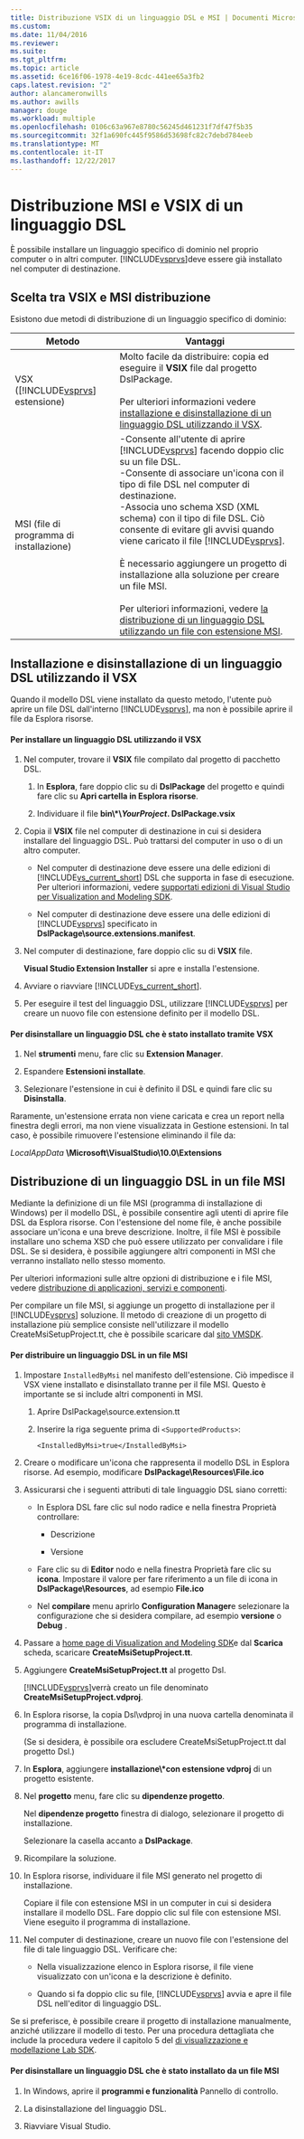 ```yaml
---
title: Distribuzione VSIX di un linguaggio DSL e MSI | Documenti Microsoft
ms.custom: 
ms.date: 11/04/2016
ms.reviewer: 
ms.suite: 
ms.tgt_pltfrm: 
ms.topic: article
ms.assetid: 6ce16f06-1978-4e19-8cdc-441ee65a3fb2
caps.latest.revision: "2"
author: alancameronwills
ms.author: awills
manager: douge
ms.workload: multiple
ms.openlocfilehash: 0106c63a967e8780c56245d461231f7df47f5b35
ms.sourcegitcommit: 32f1a690fc445f9586d53698fc82c7debd784eeb
ms.translationtype: MT
ms.contentlocale: it-IT
ms.lasthandoff: 12/22/2017
---
```

# <a name="msi-and-vsix-deployment-of-a-dsl"></a>Distribuzione MSI e VSIX di un linguaggio DSL
È possibile installare un linguaggio specifico di dominio nel proprio computer o in altri computer. [!INCLUDE[vsprvs](../code-quality/includes/vsprvs_md.md)]deve essere già installato nel computer di destinazione.  
  
##  <a name="which"></a>Scelta tra VSIX e MSI distribuzione  
 Esistono due metodi di distribuzione di un linguaggio specifico di dominio:  
  
|Metodo|Vantaggi|  
|------------|--------------|  
|VSX ([!INCLUDE[vsprvs](../code-quality/includes/vsprvs_md.md)] estensione)|Molto facile da distribuire: copia ed eseguire il **VSIX** file dal progetto DslPackage.<br /><br /> Per ulteriori informazioni vedere [installazione e disinstallazione di un linguaggio DSL utilizzando il VSX](#Installing).|  
|MSI (file di programma di installazione)|-Consente all'utente di aprire [!INCLUDE[vsprvs](../code-quality/includes/vsprvs_md.md)] facendo doppio clic su un file DSL.<br />-Consente di associare un'icona con il tipo di file DSL nel computer di destinazione.<br />-Associa uno schema XSD (XML schema) con il tipo di file DSL. Ciò consente di evitare gli avvisi quando viene caricato il file [!INCLUDE[vsprvs](../code-quality/includes/vsprvs_md.md)].<br /><br /> È necessario aggiungere un progetto di installazione alla soluzione per creare un file MSI.<br /><br /> Per ulteriori informazioni, vedere [la distribuzione di un linguaggio DSL utilizzando un file con estensione MSI](#msi).|  
  
##  <a name="Installing"></a>Installazione e disinstallazione di un linguaggio DSL utilizzando il VSX  
 Quando il modello DSL viene installato da questo metodo, l'utente può aprire un file DSL dall'interno [!INCLUDE[vsprvs](../code-quality/includes/vsprvs_md.md)], ma non è possibile aprire il file da Esplora risorse.  
  
#### <a name="to-install-a-dsl-by-using-the-vsx"></a>Per installare un linguaggio DSL utilizzando il VSX  
  
1.  Nel computer, trovare il **VSIX** file compilato dal progetto di pacchetto DSL.  
  
    1.  In **Esplora**, fare doppio clic su di **DslPackage** del progetto e quindi fare clic su **Apri cartella in Esplora risorse**.  
  
    2.  Individuare il file **bin\\\*\\***YourProject***. DslPackage.vsix**  
  
2.  Copia il **VSIX** file nel computer di destinazione in cui si desidera installare del linguaggio DSL. Può trattarsi del computer in uso o di un altro computer.  
  
    -   Nel computer di destinazione deve essere una delle edizioni di [!INCLUDE[vs_current_short](../code-quality/includes/vs_current_short_md.md)] DSL che supporta in fase di esecuzione. Per ulteriori informazioni, vedere [supportati edizioni di Visual Studio per Visualization and Modeling SDK](../modeling/supported-visual-studio-editions-for-visualization-amp-modeling-sdk.md).  
  
    -   Nel computer di destinazione deve essere una delle edizioni di [!INCLUDE[vsprvs](../code-quality/includes/vsprvs_md.md)] specificato in **DslPackage\source.extensions.manifest**.  
  
3.  Nel computer di destinazione, fare doppio clic su di **VSIX** file.  
  
     **Visual Studio Extension Installer** si apre e installa l'estensione.  
  
4.  Avviare o riavviare [!INCLUDE[vs_current_short](../code-quality/includes/vs_current_short_md.md)].  
  
5.  Per eseguire il test del linguaggio DSL, utilizzare [!INCLUDE[vsprvs](../code-quality/includes/vsprvs_md.md)] per creare un nuovo file con estensione definito per il modello DSL.  
  
#### <a name="to-uninstall-a-dsl-that-was-installed-by-using-vsx"></a>Per disinstallare un linguaggio DSL che è stato installato tramite VSX  
  
1.  Nel **strumenti** menu, fare clic su **Extension Manager**.  
  
2.  Espandere **Estensioni installate**.  
  
3.  Selezionare l'estensione in cui è definito il DSL e quindi fare clic su **Disinstalla**.  
  
 Raramente, un'estensione errata non viene caricata e crea un report nella finestra degli errori, ma non viene visualizzata in Gestione estensioni. In tal caso, è possibile rimuovere l'estensione eliminando il file da:  
  
 *LocalAppData* **\Microsoft\VisualStudio\10.0\Extensions**  
  
##  <a name="msi"></a>Distribuzione di un linguaggio DSL in un file MSI  
 Mediante la definizione di un file MSI (programma di installazione di Windows) per il modello DSL, è possibile consentire agli utenti di aprire file DSL da Esplora risorse. Con l'estensione del nome file, è anche possibile associare un'icona e una breve descrizione. Inoltre, il file MSI è possibile installare uno schema XSD che può essere utilizzato per convalidare i file DSL. Se si desidera, è possibile aggiungere altri componenti in MSI che verranno installato nello stesso momento.  
  
 Per ulteriori informazioni sulle altre opzioni di distribuzione e i file MSI, vedere [distribuzione di applicazioni, servizi e componenti](../deployment/deploying-applications-services-and-components.md).  
  
 Per compilare un file MSI, si aggiunge un progetto di installazione per il [!INCLUDE[vsprvs](../code-quality/includes/vsprvs_md.md)] soluzione. Il metodo di creazione di un progetto di installazione più semplice consiste nell'utilizzare il modello CreateMsiSetupProject.tt, che è possibile scaricare dal [sito VMSDK](http://go.microsoft.com/fwlink/?LinkID=186128).  
  
#### <a name="to-deploy-a-dsl-in-an-msi"></a>Per distribuire un linguaggio DSL in un file MSI  
  
1.  Impostare `InstalledByMsi` nel manifesto dell'estensione. Ciò impedisce il VSX viene installato e disinstallato tranne per il file MSI. Questo è importante se si include altri componenti in MSI.  
  
    1.  Aprire DslPackage\source.extension.tt  
  
    2.  Inserire la riga seguente prima di `<SupportedProducts>`:  
  
        ```  
        <InstalledByMsi>true</InstalledByMsi>  
        ```  
  
2.  Creare o modificare un'icona che rappresenta il modello DSL in Esplora risorse. Ad esempio, modificare **DslPackage\Resources\File.ico**  
  
3.  Assicurarsi che i seguenti attributi di tale linguaggio DSL siano corretti:  
  
    -   In Esplora DSL fare clic sul nodo radice e nella finestra Proprietà controllare:  
  
        -   Descrizione  
  
        -   Versione  
  
    -   Fare clic su di **Editor** nodo e nella finestra Proprietà fare clic su **icona**. Impostare il valore per fare riferimento a un file di icona in **DslPackage\Resources**, ad esempio **File.ico**  
  
    -   Nel **compilare** menu aprirlo **Configuration Manager**e selezionare la configurazione che si desidera compilare, ad esempio **versione** o **Debug** .  
  
4.  Passare a [home page di Visualization and Modeling SDK](http://go.microsoft.com/fwlink/?LinkID=186128)e dal **Scarica** scheda, scaricare **CreateMsiSetupProject.tt**.  
  
5.  Aggiungere **CreateMsiSetupProject.tt** al progetto Dsl.  
  
     [!INCLUDE[vsprvs](../code-quality/includes/vsprvs_md.md)]verrà creato un file denominato **CreateMsiSetupProject.vdproj**.  
  
6.  In Esplora risorse, la copia Dsl\\vdproj in una nuova cartella denominata il programma di installazione.  
  
     (Se si desidera, è possibile ora escludere CreateMsiSetupProject.tt dal progetto Dsl.)  
  
7.  In **Esplora**, aggiungere **installazione\\\*con estensione vdproj** di un progetto esistente.  
  
8.  Nel **progetto** menu, fare clic su **dipendenze progetto**.  
  
     Nel **dipendenze progetto** finestra di dialogo, selezionare il progetto di installazione.  
  
     Selezionare la casella accanto a **DslPackage**.  
  
9. Ricompilare la soluzione.  
  
10. In Esplora risorse, individuare il file MSI generato nel progetto di installazione.  
  
     Copiare il file con estensione MSI in un computer in cui si desidera installare il modello DSL. Fare doppio clic sul file con estensione MSI. Viene eseguito il programma di installazione.  
  
11. Nel computer di destinazione, creare un nuovo file con l'estensione del file di tale linguaggio DSL. Verificare che:  
  
    -   Nella visualizzazione elenco in Esplora risorse, il file viene visualizzato con un'icona e la descrizione è definito.  
  
    -   Quando si fa doppio clic su file, [!INCLUDE[vsprvs](../code-quality/includes/vsprvs_md.md)] avvia e apre il file DSL nell'editor di linguaggio DSL.  
  
 Se si preferisce, è possibile creare il progetto di installazione manualmente, anziché utilizzare il modello di testo. Per una procedura dettagliata che include la procedura vedere il capitolo 5 del [di visualizzazione e modellazione Lab SDK](http://go.microsoft.com/fwlink/?LinkId=208878).  
  
#### <a name="to-uninstall-a-dsl-that-was-installed-from-an-msi"></a>Per disinstallare un linguaggio DSL che è stato installato da un file MSI  
  
1.  In Windows, aprire il **programmi e funzionalità** Pannello di controllo.  
  
2.  La disinstallazione del linguaggio DSL.  
  
3.  Riavviare Visual Studio.